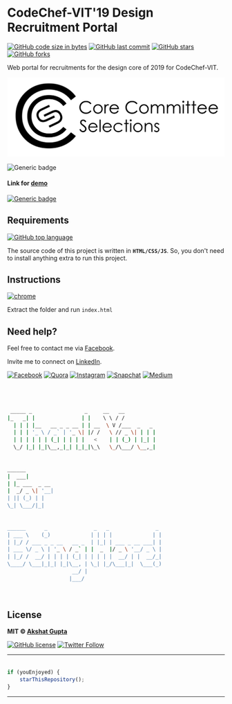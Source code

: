 # CodeChef-VIT'19 Design Recruitment Portal

[![GitHub code size in bytes](https://img.shields.io/github/languages/code-size/akshatvg/Design-Recruitments-CC?logo=github&style=social)](https://github.com/akshatvg/) [![GitHub last commit](https://img.shields.io/github/last-commit/akshatvg/Design-Recruitments-CC?style=social&logo=git)](https://github.com/akshatvg/) [![GitHub stars](https://img.shields.io/github/stars/akshatvg/Design-Recruitments-CC?style=social)](https://github.com/akshatvg/Design-Recruitments-CC/stargazers) [![GitHub forks](https://img.shields.io/github/forks/akshatvg/Design-Recruitments-CC?style=social&logo=git)](https://github.com/akshatvg/Design-Recruitments-CC/network)

Web portal for recruitments for the design core of 2019 for CodeChef-VIT.

<p align="center">
<a href="https://ccs19-cc.akshatvg.com">
<img src="https://github.com/akshatvg/Design-Recruitments-CC/blob/master/assets/images/CCS.png" alt="CCS Logo"/>
</a>
</p>

![Generic badge](https://img.shields.io/badge/CodeChef-recruitments-orange) 

#### Link for [demo](https://design19-cc.akshatvg.com) 
[![Generic badge](https://img.shields.io/badge/view-demo-orange)](https://design19-cc.akshatvg.com)

## Requirements

[![GitHub top language](https://img.shields.io/github/languages/top/akshatvg/Design-Recruitments-CC?logo=javascript&style=social)](https://github.com/akshatvg/)

The source code of this project is written in **`HTML/CSS/JS`**. So, you don't need to install anything extra to run this project.

## Instructions
[![chrome](https://img.shields.io/badge/Open-index.html-lightgrey.svg?logo=google-chrome&style=popout&logoColor=red)](https://design19-cc.akshatvg.com)

Extract the folder and run `index.html`

## Need help?


Feel free to contact me via [Facebook](https://www.facebook.com/akshatvg).

Invite me to connect on [LinkedIn](https://www.linkedin.com/in/akshatvg/).

[![Facebook](https://img.shields.io/badge/Facebook-add-blue.svg?logo=facebook&logoColor=white)](https://www.facebook.com/akshatvg) [![Quora](https://img.shields.io/badge/Quora-ask-red.svg?logo=quora)](https://www.quora.com/profile/Akshat-Gupta-279) [![Instagram](https://img.shields.io/badge/Instagram-follow-purple.svg?logo=instagram&logoColor=white)](https://www.instagram.com/akshatvg/) [![Snapchat](https://img.shields.io/badge/Snapchat-add-yellow.svg?logo=snapchat&logoColor=white)](https://www.snapchat.com/add/akshatvg) [![Medium](https://img.shields.io/badge/Medium-follow-black.svg?logo=medium&logoColor=white)](https://medium.com/@akshatvg)


```bash



 _____ _                 _     __   __            
|_   _| |               | |    \ \ / /            
  | | | |__   __ _ _ __ | | __  \ V /___  _   _   
  | | | '_ \ / _` | '_ \| |/ /   \ // _ \| | | |  
  | | | | | | (_| | | | |   <    | | (_) | |_| |  
  \_/ |_| |_|\__,_|_| |_|_|\_\   \_/\___/ \__,_|  
                                                  
                                                  
______                                            
|  ___|                                           
| |_ ___  _ __                                    
|  _/ _ \| '__|                                   
| || (_) | |                                      
\_| \___/|_|                                      
                                                  
                                                  
______      _               _   _               _ 
| ___ \    (_)             | | | |             | |
| |_/ / ___ _ _ __   __ _  | |_| | ___ _ __ ___| |
| ___ \/ _ \ | '_ \ / _` | |  _  |/ _ \ '__/ _ \ |
| |_/ /  __/ | | | | (_| | | | | |  __/ | |  __/_|
\____/ \___|_|_| |_|\__, | \_| |_/\___|_|  \___(_)
                     __/ |                        
                    |___/                         

 


```

## License

**MIT &copy; [Akshat Gupta](https://github.com/akshatvg/Design-Recruitments-CC/blob/master/LICENSE)**

[![GitHub license](https://img.shields.io/github/license/akshatvg/Design-Recruitments-CC?style=social&logo=github)](https://github.com/akshatvg/Design-Recruitments-CC/blob/master/LICENSE) [![Twitter Follow](https://img.shields.io/twitter/follow/akshatvg?style=social)](https://twitter.com/akshatvg)

---------

```javascript

if (youEnjoyed) {
    starThisRepository();
}

```

-----------
